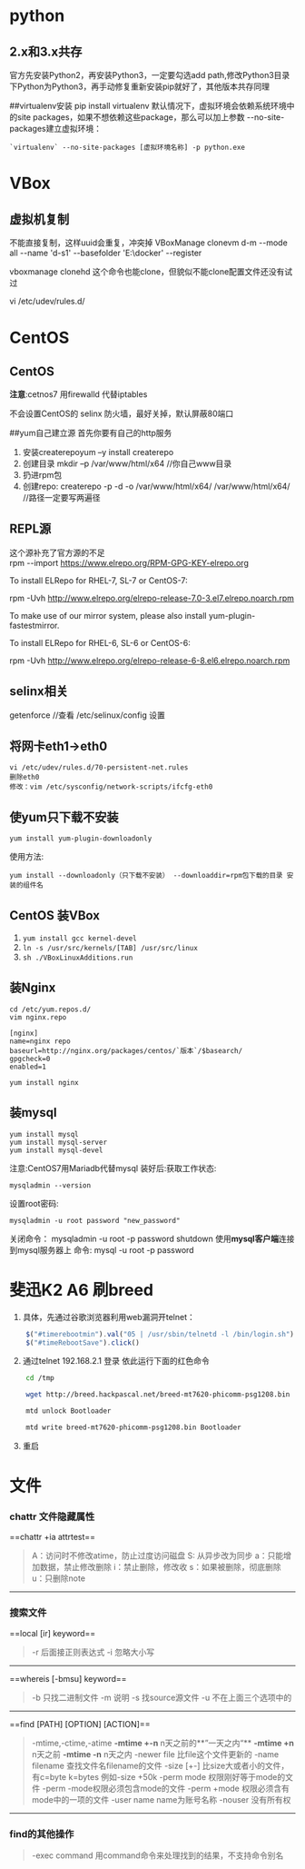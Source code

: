 # python 
## 2.x和3.x共存 
官方先安装Python2，再安装Python3，一定要勾选add path,修改Python3目录下Python为Python3，再手动修复重新安装pip就好了，其他版本共存同理

##virtualenv安装
pip install virtualenv
默认情况下，虚拟环境会依赖系统环境中的site packages，如果不想依赖这些package，那么可以加上参数 --no-site-packages建立虚拟环境：

    `virtualenv` --no-site-packages [虚拟环境名称] -p python.exe


# VBox
## 虚拟机复制 

不能直接复制，这样uuid会重复，冲突掉
VBoxManage clonevm d-m --mode all --name 'd-s1' --basefolder 'E:\docker' --register

vboxmanage clonehd 这个命令也能clone，但貌似不能clone配置文件还没有试过

vi /etc/udev/rules.d/
# CentOS
## CentOS  

**注意**:cetnos7 用firewalld 代替iptables

不会设置CentOS的 selinx 防火墙，最好关掉，默认屏蔽80端口 

##yum自己建立源 
首先你要有自己的http服务

1. 安装createrepoyum –y install createrepo  
2. 创建目录 mkdir –p /var/www/html/x64 //你自己www目录
3. 扔进rpm包
4. 创建repo: createrepo -p -d -o /var/www/html/x64/ /var/www/html/x64/  
//路径一定要写两遍径  

## REPL源
这个源补充了官方源的不足  
rpm --import https://www.elrepo.org/RPM-GPG-KEY-elrepo.org

To install ELRepo for RHEL-7, SL-7 or CentOS-7:

rpm -Uvh http://www.elrepo.org/elrepo-release-7.0-3.el7.elrepo.noarch.rpm

To make use of our mirror system, please also install yum-plugin-fastestmirror.

To install ELRepo for RHEL-6, SL-6 or CentOS-6:

rpm -Uvh http://www.elrepo.org/elrepo-release-6-8.el6.elrepo.noarch.rpm


## selinx相关
getenforce //查看
/etc/selinux/config 设置
## 将网卡eth1->eth0
    vi /etc/udev/rules.d/70-persistent-net.rules
    删除eth0
    修改：vim /etc/sysconfig/network-scripts/ifcfg-eth0
## 使yum只下载不安装  

    yum install yum-plugin-downloadonly
使用方法:  

    yum install --downloadonly（只下载不安装） --downloaddir=rpm包下载的目录 安装的组件名

## CentOS 装VBox
1. `yum install gcc kernel-devel`  
2. `ln -s /usr/src/kernels/[TAB] /usr/src/linux`  
3. `sh ./VBoxLinuxAdditions.run`  

## 装Nginx
    cd /etc/yum.repos.d/
    vim nginx.repo

    [nginx]
    name=nginx repo
    baseurl=http://nginx.org/packages/centos/`版本`/$basearch/
    gpgcheck=0
    enabled=1  

    yum install nginx

## 装mysql
    yum install mysql
    yum install mysql-server
    yum install mysql-devel

注意:CentOS7用Mariadb代替mysql
装好后:获取工作状态:  

    mysqladmin --version  
设置root密码:  

    mysqladmin -u root password "new_password"  
关闭命令：
mysqladmin -u root -p password shutdown
使用**mysql客户端**连接到mysql服务器上
命令: mysql -u root -p password
# 斐迅K2 A6 刷breed
1. 具体，先通过谷歌浏览器利用web漏洞开telnet：

```javascript
    $("#timerebootmin").val("05 | /usr/sbin/telnetd -l /bin/login.sh")
    $("#timeRebootSave").click()
```

2. 通过telnet 192.168.2.1 登录 依此运行下面的红色命令

```bash
    cd /tmp  

    wget http://breed.hackpascal.net/breed-mt7620-phicomm-psg1208.bin

    mtd unlock Bootloader

    mtd write breed-mt7620-phicomm-psg1208.bin Bootloader
```

3. 重启

# 文件
### **chattr** 文件隐藏属性
==chattr +ia attrtest==

> A：访问时不修改atime，防止过度访问磁盘 
> S: 从异步改为同步 
>a：只能增加数据，禁止修改删除 
>i：禁止删除，修改收
>s：如果被删除，彻底删除
>u：只删除note


----------


### 搜索文件
==local [ir] keyword== 

>  -r   后面接正则表达式
>  -i  忽略大小写


----------


==whereis [-bmsu] keyword==

> -b 只找二进制文件
> -m 说明
> -s 找source源文件
> -u 不在上面三个选项中的

----------
==find [PATH] [OPTION] [ACTION]==

> -mtime,-ctime,-atime
>**-mtime +-n**  n天之前的**”一天之内“**
> **-mtime +n**  n天之前
> **-mtime -n**   n天之内
> -newer file 比file这个文件更新的
> -name filename 查找文件名filename的文件
> -size [+-] 比size大或者小的文件，有c=byte k=bytes 例如-size +50k
> -perm mode 权限刚好等于mode的文件
> -perm -mode权限必须包含mode的文件
> -perm +mode 权限必须含有mode中的一项的文件
> -user name name为账号名称
> -nouser 没有所有权

----------

### find的其他操作

> -exec command 用command命令来处理找到的结果，不支持命令别名